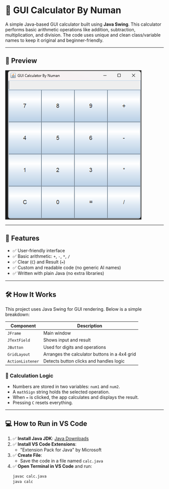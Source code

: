 # 🧮 GUI Calculator By Numan

A simple Java-based GUI calculator built using **Java Swing**. This calculator performs basic arithmetic operations like addition, subtraction, multiplication, and division. The code uses unique and clean class/variable names to keep it original and beginner-friendly.

---

## 📸 Preview

![calculator screenshot](https://github.com/numan682/Java-Gui-Calcculator/blob/main/java-gui-calc.png?raw=true)

---

## 🚀 Features

- ✅ User-friendly interface
- ✅ Basic arithmetic: `+`, `-`, `*`, `/`
- ✅ Clear (`C`) and Result (`=`)
- ✅ Custom and readable code (no generic AI names)
- ✅ Written with plain Java (no extra libraries)

---

## 🛠 How It Works

This project uses Java Swing for GUI rendering. Below is a simple breakdown:

| Component | Description |
|----------|-------------|
| `JFrame` | Main window |
| `JTextField` | Shows input and result |
| `JButton` | Used for digits and operations |
| `GridLayout` | Arranges the calculator buttons in a 4x4 grid |
| `ActionListener` | Detects button clicks and handles logic |

### 🔄 Calculation Logic
- Numbers are stored in two variables: `num1` and `num2`.
- A `mathSign` string holds the selected operation.
- When `=` is clicked, the app calculates and displays the result.
- Pressing `C` resets everything.

---

## 💻 How to Run in VS Code

1. ✅ **Install Java JDK**: [Java Downloads](https://www.oracle.com/java/technologies/javase-downloads.html)
2. ✅ **Install VS Code Extensions**:
   - "Extension Pack for Java" by Microsoft
3. ✅ **Create File**:
   - Save the code in a file named `calc.java`
4. ✅ **Open Terminal in VS Code** and run:
   ```bash
   javac calc.java
   java calc
